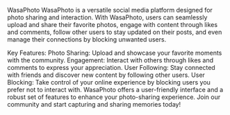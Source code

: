WasaPhoto
WasaPhoto is a versatile social media platform designed for photo sharing and interaction. With WasaPhoto, users can seamlessly upload and share their favorite photos, engage with content through likes and comments, follow other users to stay updated on their posts, and even manage their connections by blocking unwanted users.

Key Features:
Photo Sharing: Upload and showcase your favorite moments with the community.
Engagement: Interact with others through likes and comments to express your appreciation.
User Following: Stay connected with friends and discover new content by following other users.
User Blocking: Take control of your online experience by blocking users you prefer not to interact with.
WasaPhoto offers a user-friendly interface and a robust set of features to enhance your photo-sharing experience. Join our community and start capturing and sharing memories today!
